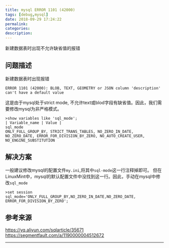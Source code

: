 ```yaml
---
title: mysql ERROR 1101 (42000)
tags: [debug,mysql]
date: 2018-09-29 17:24:22
permalink:
categories:
description:
---
```

<p class="description">新建数据表时出现不允许缺省值的报错</p>

<!-- more -->

## 问题描述

新建数据表时出现报错

```mysql
ERROR 1101 (42000): BLOB, TEXT, GEOMETRY or JSON column 'description' can't have a default value
```

这是由于mysql处于strict mode, 不允许text或blod字段有缺省值。因此，我们需要修改mysql为非严格模式。

```mysql
>show variables like 'sql_mode';
| Variable_name | Value |
sql_mode
ONLY_FULL_GROUP_BY, STRICT_TRANS_TABLES, NO_ZERO_IN_DATE, NO_ZERO_DATE, ERROR_FOR_DIVISION_BY_ZERO, NO_AUTO_CREATE_USER, NO_ENGINE_SUBSTITUTION
```

## 解决方案

一般建议修改mysql的配置文件`my.ini`,将其中`sql-mode`这一行注释掉即可。
但在LinuxMint中，mysql的默认配置文件中没找到这一行。因此，手动在mysql中修改`sql_mode`

```mysql
>set session sql_mode='ONLY_FULL_GROUP_BY,NO_ZERO_IN_DATE,NO_ZERO_DATE, ERROR_FOR_DIVISION_BY_ZERO';
```

## 参考来源

https://yq.aliyun.com/sqlarticle/35671
https://segmentfault.com/a/1190000004512672

<hr />